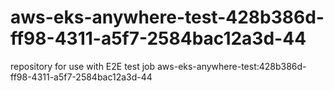 # aws-eks-anywhere-test-428b386d-ff98-4311-a5f7-2584bac12a3d-44
repository for use with E2E test job aws-eks-anywhere-test:428b386d-ff98-4311-a5f7-2584bac12a3d-44
